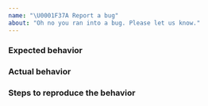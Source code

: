 ```yaml
---
name: "\U0001F37A Report a bug"
about: "Oh no you ran into a bug. Please let us know."
---
```


### Expected behavior

<!-- Please answer the following. What should be happening? -->

### Actual behavior

<!-- Please answer the following. What happens instead? -->

### Steps to reproduce the behavior

<!-- Please answer the following. How can we reproduce this bug? -->